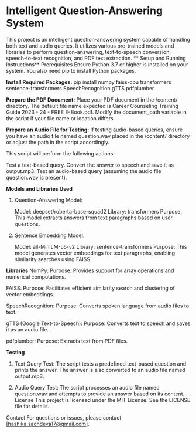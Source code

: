 # Intelligent Question-Answering System

This project is an intelligent question-answering system capable of handling both text and audio queries. It utilizes various pre-trained models and libraries to perform question-answering, text-to-speech conversion, speech-to-text recognition, and PDF text extraction.
**
Setup and Running Instructions**
Prerequisites
Ensure Python 3.7 or higher is installed on your system. You also need pip to install Python packages.

**Install Required Packages:**
pip install numpy faiss-cpu transformers sentence-transformers SpeechRecognition gTTS pdfplumber

**Prepare the PDF Document:**
Place your PDF document in the /content/ directory. The default file name expected is Career Counseling Training Guide 2023 - 24 - FREE E-Book.pdf. Modify the document_path variable in the script if your file name or location differs.

**Prepare an Audio File for Testing:**
If testing audio-based queries, ensure you have an audio file named question.wav placed in the /content/ directory or adjust the path in the script accordingly.

This script will perform the following actions:

Test a text-based query.
Convert the answer to speech and save it as output.mp3.
Test an audio-based query (assuming the audio file question.wav is present).

**Models and Libraries Used**
1. Question-Answering Model:

    Model: deepset/roberta-base-squad2
    Library: transformers
    Purpose: This model extracts answers from text paragraphs based on user questions.
   
2. Sentence Embedding Model:

    Model: all-MiniLM-L6-v2
    Library: sentence-transformers
    Purpose: This model generates vector embeddings for text paragraphs, enabling similarity searches using FAISS.
   
**Libraries**
NumPy:
Purpose: Provides support for array operations and numerical computations.

FAISS:
Purpose: Facilitates efficient similarity search and clustering of vector embeddings.

SpeechRecognition:
Purpose: Converts spoken language from audio files to text.

gTTS (Google Text-to-Speech):
Purpose: Converts text to speech and saves it as an audio file.

pdfplumber:
Purpose: Extracts text from PDF files.

**Testing**
1. Text Query Test:
    The script tests a predefined text-based question and prints the answer.
    The answer is also converted to an audio file named output.mp3.

2. Audio Query Test:
    The script processes an audio file named question.wav and attempts to provide an answer based on its content.
    License
    This project is licensed under the MIT License. See the LICENSE file for details.

Contact
For questions or issues, please contact [hashika.sachdeva17@gmail.com].


